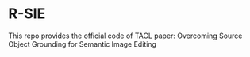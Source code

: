 # R-SIE
This repo provides the official code of TACL paper:
Overcoming Source Object Grounding for Semantic Image Editing
